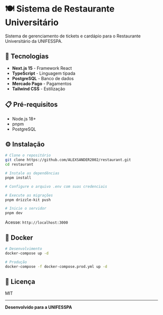 # 🍽️ Sistema de Restaurante Universitário

Sistema de gerenciamento de tickets e cardápio para o Restaurante Universitário da UNIFESSPA.

## 🚀 Tecnologias

- **Next.js 15** - Framework React
- **TypeScript** - Linguagem tipada
- **PostgreSQL** - Banco de dados
- **Mercado Pago** - Pagamentos
- **Tailwind CSS** - Estilização

## 📋 Pré-requisitos

- Node.js 18+
- pnpm
- PostgreSQL

## ⚙️ Instalação

```bash
# Clone o repositório
git clone https://github.com/ALEXSANDER2002/restaurant.git
cd restaurant

# Instale as dependências
pnpm install

# Configure o arquivo .env com suas credenciais

# Execute as migrações
pnpm drizzle-kit push

# Inicie o servidor
pnpm dev
```

Acesse: `http://localhost:3000`

## 🐳 Docker

```bash
# Desenvolvimento
docker-compose up -d

# Produção
docker-compose -f docker-compose.prod.yml up -d
```

## 📝 Licença

MIT

---

**Desenvolvido para a UNIFESSPA**
